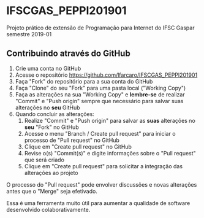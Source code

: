# IFSCGAS_PEPPI201901
Projeto prático de extensão de Programação para Internet do IFSC Gaspar semestre 2019-01

## Contribuindo através do GitHub
1. Crie uma conta no GitHub
1. Acesse o repositório https://github.com/lfarcaro/IFSCGAS_PEPPI201901
1. Faça "Fork" do repositório para a sua conta do GitHub
1. Faça "Clone" do seu "Fork" para uma pasta local ("Working Copy")
1. Faça as alterações na sua "Working Copy" e **lembre-se** de realizar "Commit" e "Push origin" sempre que necessário para salvar suas alterações no **seu** GitHub
1. Quando concluir as alterações:
	1. Realize "Commit" e "Push origin" para salvar as **suas** alterações no **seu** "Fork" no GitHub
	1. Acesse o menu "Branch / Create pull request" para iniciar o processo de "Pull request" no GitHub
	1. Clique em "Create pull request" no GitHub
	1. Revise o(s) "Commit(s)" e digite informações sobre o "Pull request" que será criado
	1. Clique em "Create pull request" para solicitar a integração das alterações ao projeto

O processo do "Pull request" pode envolver discussões e novas alterações antes que o "Merge" seja efetivado.

Essa é uma ferramenta muito útil para aumentar a qualidade de software desenvolvido colaborativamente.